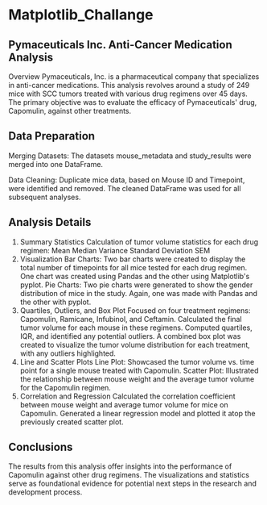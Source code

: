 # Matplotlib_Challange

## Pymaceuticals Inc. Anti-Cancer Medication Analysis
Overview
Pymaceuticals, Inc. is a pharmaceutical company that specializes in anti-cancer medications. This analysis revolves around a study of 249 mice with SCC tumors treated with various drug regimens over 45 days. The primary objective was to evaluate the efficacy of Pymaceuticals' drug, Capomulin, against other treatments.

## Data Preparation

Merging Datasets: The datasets mouse_metadata and study_results were merged into one DataFrame.

Data Cleaning: Duplicate mice data, based on Mouse ID and Timepoint, were identified and removed. The cleaned DataFrame was used for all subsequent analyses.

## Analysis Details
1. Summary Statistics
Calculation of tumor volume statistics for each drug regimen:
Mean
Median
Variance
Standard Deviation
SEM
2. Visualization
Bar Charts: Two bar charts were created to display the total number of timepoints for all mice tested for each drug regimen. One chart was created using Pandas and the other using Matplotlib's pyplot.
Pie Charts: Two pie charts were generated to show the gender distribution of mice in the study. Again, one was made with Pandas and the other with pyplot.
3. Quartiles, Outliers, and Box Plot
Focused on four treatment regimens: Capomulin, Ramicane, Infubinol, and Ceftamin.
Calculated the final tumor volume for each mouse in these regimens.
Computed quartiles, IQR, and identified any potential outliers.
A combined box plot was created to visualize the tumor volume distribution for each treatment, with any outliers highlighted.
4. Line and Scatter Plots
Line Plot: Showcased the tumor volume vs. time point for a single mouse treated with Capomulin.
Scatter Plot: Illustrated the relationship between mouse weight and the average tumor volume for the Capomulin regimen.
5. Correlation and Regression
Calculated the correlation coefficient between mouse weight and average tumor volume for mice on Capomulin.
Generated a linear regression model and plotted it atop the previously created scatter plot.

## Conclusions
The results from this analysis offer insights into the performance of Capomulin against other drug regimens. The visualizations and statistics serve as foundational evidence for potential next steps in the research and development process.
